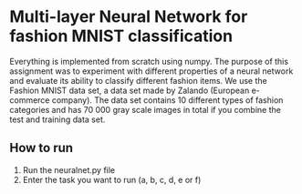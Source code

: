 # Multi-layer Neural Network for fashion MNIST classification
Everything is implemented from scratch using numpy. The purpose of this assignment was to experiment with different properties of a neural network and evaluate its ability to classify different fashion items. We use the Fashion MNIST data set, a data set made by Zalando (European e-commerce company). The data set contains 10 different types of fashion categories and has 70 000 gray scale images in total if you combine the test and training data set. 


## How to run 
1. Run the neuralnet.py file 
2. Enter the task you want to run (a, b, c, d, e or f)
